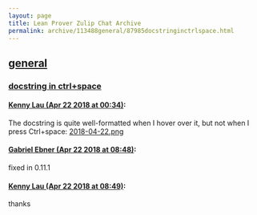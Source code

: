 ```yaml
---
layout: page
title: Lean Prover Zulip Chat Archive 
permalink: archive/113488general/87985docstringinctrlspace.html
---
```


## [general](index.html)
### [docstring in ctrl+space](87985docstringinctrlspace.html)

#### [Kenny Lau (Apr 22 2018 at 00:34)](https://leanprover.zulipchat.com/#narrow/stream/113488-general/topic/docstring%20in%20ctrl%2Bspace/near/125507808):
The docstring is quite well-formatted when I hover over it, but not when I press Ctrl+space:
[2018-04-22.png](/user_uploads/3121/qQwR8mBGyQMaAhKIgyv5HDGI/2018-04-22.png)

#### [Gabriel Ebner (Apr 22 2018 at 08:48)](https://leanprover.zulipchat.com/#narrow/stream/113488-general/topic/docstring%20in%20ctrl%2Bspace/near/125520050):
fixed in 0.11.1

#### [Kenny Lau (Apr 22 2018 at 08:49)](https://leanprover.zulipchat.com/#narrow/stream/113488-general/topic/docstring%20in%20ctrl%2Bspace/near/125520053):
thanks

